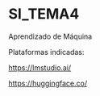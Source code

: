 # SI_TEMA4
Aprendizado de Máquina

Plataformas indicadas:

https://lmstudio.ai/

https://huggingface.co/

